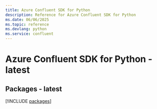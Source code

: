 ```yaml
---
title: Azure Confluent SDK for Python
description: Reference for Azure Confluent SDK for Python
ms.date: 06/06/2025
ms.topic: reference
ms.devlang: python
ms.service: confluent
---
```

# Azure Confluent SDK for Python - latest
## Packages - latest
[!INCLUDE [packages](confluent-index.md)]